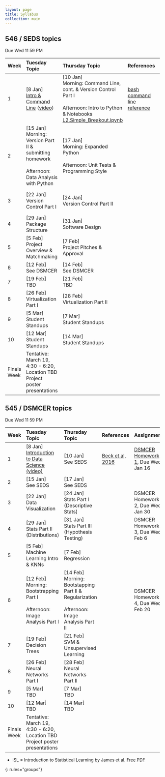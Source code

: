 ```yaml
---
layout: page
title: Syllabus
collection: main
---
```


## 546 / SEDS topics
Due Wed 11 59 PM   


| Week  | Tuesday Topic | Thursday Topic | References | Assignment |
|:------------|:-------------|:----------------|:-------------------|:-------------|
|1| [8 Jan] <br> [Intro & Command Line](https://github.com/UWDIRECT/UWDIRECT.github.io/raw/master/Wi19_content/SEDS/L1.Intro_Command_Line.pptx) ([video](https://uw.hosted.panopto.com/Panopto/Pages/Viewer.aspx?id=a85c102c-e851-4b6c-b608-a9cf0173521d)) | [10 Jan] <br> Morning: Command Line, cont. & Version Control Part I <br> <br> Afternoon: Intro to Python & Notebooks<br>[L2.Simple_Breakout.ipynb](https://github.com/UWDIRECT/UWDIRECT.github.io/raw/master/Wi19_content/SEDS/L2.Simple_Breakout.ipynb) | [bash command line reference](https://github.com/UWDIRECT/UWDIRECT.github.io/raw/master/Wi19_content/SEDS/CSE%20390%20Bash%20Command%20Reference.pdf) | [SEDS Homework 1](https://github.com/UWDIRECT/UWDIRECT.github.io/raw/master/Wi19_content/SEDS/SEDS%20Homework%201.docx), Due Wed. Jan 16
|2| [15 Jan] <br> Morning: Version Part II & submitting homework <br> <br> Afternoon: Data Analysis with Python | [17 Jan] <br> Morning: Expanded Python <br> <br> Afternoon: Unit Tests & Programming Style | | SEDS Homework 2, Due Wed. Jan 23
|3| [22 Jan] <br> Version Control Part I | [24 Jan] <br> Version Control Part II  | | SEDS Homework 3, Due Wed. Jan 30
|4| [29 Jan] <br> Package Structure | [31 Jan] <br> Software Design | |
|5| [5 Feb] <br> Project Overview & Matchmaking <br> | [7 Feb] <br> Project Pitches & Approval | | SEDS Homework 4, Due Wed. Feb 13 | 
|6| [12 Feb] <br> See DSMCER  | [14 Feb] <br> See DSMCER |  |
|7| [19 Feb] <br> TBD | [21 Feb] <br> TBD | | |
|8| [26 Feb] <br> Virtualization Part I | [28 Feb] <br> Virtualization Part II | ||
|9| [5 Mar] <br> Student Standups | [7 Mar] <br> Student Standups | |
|10| [12 Mar] <br> Student Standups | [14 Mar] <br> Student Standups | |
|Finals Week| Tentative:<br>March 19, 4:30 - 6:20, Location TBD<br>Project poster presentations | | | |

## 545 / DSMCER topics  
Due Wed 11 59 PM  

| Week  | Tuesday Topic | Thursday Topic | References | Assignment |
|:------------|:-------------|:----------------|:-------------------|:-------------|
|1| [8 Jan] <br> [Introduction to Data Science](https://github.com/UWDIRECT/UWDIRECT.github.io/raw/master/Wi19_content/DSMCER/L1_Intro_to_Data_Science.pdf) [(video)](https://uw.hosted.panopto.com/Panopto/Pages/Viewer.aspx?id=910b1b2e-b963-452f-8895-a9cf01408f04) | [10 Jan] <br> See SEDS | [Beck et al, 2016](https://onlinelibrary.wiley.com/doi/full/10.1002/aic.15192) | [DSMCER Homework 1](https://github.com/UWDIRECT/UWDIRECT.github.io/raw/master/Wi19_content/DSMCER/DSMCER%20Homework%201.docx), Due Wed. Jan 16 |
|2| [15 Jan] <br> See SEDS | [17 Jan] <br> See SEDS |  |  
|3| [22 Jan] <br> Data Visualization | [24 Jan] <br> Stats Part I (Descriptive Stats)  | | DSMCER Homework 2, Due Wed. Jan 30 |
|4| [29 Jan] <br> Stats Part II (Distributions) | [31 Jan] <br> Stats Part III (Hypothesis Testing) | | DSMCER Homework 3, Due Wed. Feb 6
|5| [5 Feb] <br> Machine Learning Intro & KNNs | [7 Feb] <br> Regression  |
|6| [12 Feb] <br> Morning: Bootstrapping Part I <br> <br> Afternoon: Image Analysis Part I | [14 Feb] <br> Morning: Bootstapping Part II & Regularization <br> <br> Afternoon: Image Analysis Part II | | DSMCER Homework 4, Due Wed. Feb 20
|7| [19 Feb] <br> Decision Trees | [21 Feb] <br> SVM & Unsupervised Learning | | |
|8| [26 Feb] <br> Neural Networks Part I | [28 Feb] <br> Neural Networks Part II | | |
|9| [5 Mar] <br> TBD | [7 Mar] <br> TBD | |
|10| [12 Mar] <br> TBD  | [14 Mar] <br> TBD |
|Finals Week|  Tentative:<br>March 19, 4:30 - 6:20, Location TBD<br>Project poster presentations | | | |


* ISL = Introduction to Statistical Learning by James et al. [Free PDF](http://www-bcf.usc.edu/~gareth/ISL/)

{: rules="groups"}
